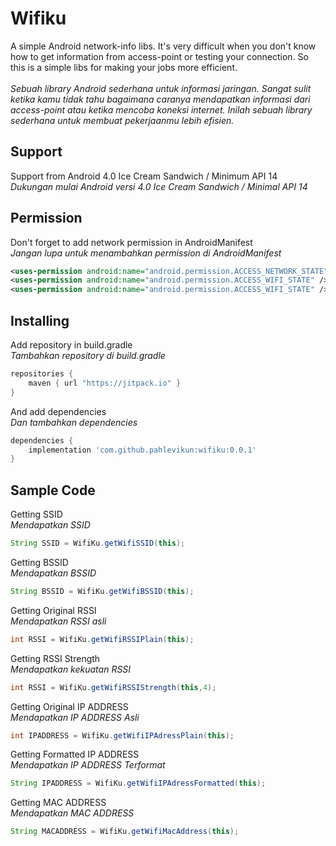 # Wifiku
A simple Android network-info libs. It's very difficult when you don't know how to get information from access-point or testing your connection.
So this is a simple libs for making your jobs more efficient.
<br><br>*Sebuah library Android sederhana untuk informasi jaringan. Sangat sulit ketika kamu tidak tahu bagaimana caranya mendapatkan informasi
dari access-point atau ketika mencoba koneksi internet. Inilah sebuah library sederhana untuk membuat pekerjaanmu lebih efisien.*

## Support 
Support from Android 4.0 Ice Cream Sandwich / Minimum API 14
<br>*Dukungan mulai Android versi 4.0 Ice Cream Sandwich / Minimal API 14*

## Permission 
Don't forget to add network permission in AndroidManifest
<br>*Jangan lupa untuk menambahkan permission di AndroidManifest*
```XML
<uses-permission android:name="android.permission.ACCESS_NETWORK_STATE" />
<uses-permission android:name="android.permission.ACCESS_WIFI_STATE" />
<uses-permission android:name="android.permission.ACCESS_WIFI_STATE" />
```

## Installing 
Add repository in build.gradle
<br>*Tambahkan repository di build.gradle*
```gradle
repositories {
    maven { url "https://jitpack.io" }
}
```
And add dependencies
<br>*Dan tambahkan dependencies*
```gradle
dependencies {
    implementation 'com.github.pahlevikun:wifiku:0.0.1'
}
```

## Sample Code 
Getting SSID
<br>*Mendapatkan SSID*
```java
String SSID = WifiKu.getWifiSSID(this);
```
Getting BSSID
<br>*Mendapatkan BSSID*
```java
String BSSID = WifiKu.getWifiBSSID(this);
```
Getting Original RSSI
<br>*Mendapatkan RSSI asli*
```java
int RSSI = WifiKu.getWifiRSSIPlain(this);
```
Getting RSSI Strength
<br>*Mendapatkan kekuatan RSSI*
```java
int RSSI = WifiKu.getWifiRSSIStrength(this,4);
```
Getting Original IP ADDRESS
<br>*Mendapatkan IP ADDRESS Asli*
```java
int IPADDRESS = WifiKu.getWifiIPAdressPlain(this);
```
Getting Formatted IP ADDRESS
<br>*Mendapatkan IP ADDRESS Terformat*
```java
String IPADDRESS = WifiKu.getWifiIPAdressFormatted(this);
```
Getting MAC ADDRESS
<br>*Mendapatkan MAC ADDRESS*
```java
String MACADDRESS = WifiKu.getWifiMacAddress(this);
```

